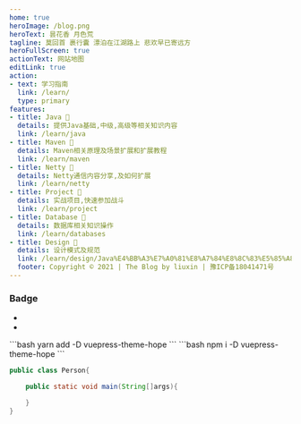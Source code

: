 ```yaml
---
home: true
heroImage: /blog.png
heroText: 昙花香 月色荒
tagline: 莫回首 裹行囊 漂泊在江湖路上 悲欢早已寄远方
heroFullScreen: true
actionText: 网站地图
editLink: true
action:
- text: 学习指南
  link: /learn/
  type: primary
features:
- title: Java 🧰
  details: 提供Java基础,中级,高级等相关知识内容
  link: /learn/java
- title: Maven 📝
  details: Maven相关原理及场景扩展和扩展教程
  link: /learn/maven
- title: Netty 🎨
  details: Netty通信内容分享,及如何扩展
  link: /learn/netty
- title: Project 🌙
  details: 实战项目,快速参加战斗
  link: /learn/project
- title: Database 📡
  details: 数据库相关知识操作
  link: /learn/databases
- title: Design 🔧
  details: 设计模式及规范
  link: /learn/design/Java%E4%BB%A3%E7%A0%81%E8%A7%84%E8%8C%83%E5%85%A8%E9%83%A8%E5%A5%89%E4%B8%8A/
  footer: Copyright © 2021 | The Blog by liuxin | 豫ICP备18041471号
---
```



### Badge
- <Badge text="Building" type="warn"/>
- <Badge text="MrHope" color="grey" />

<CodeGroup>
<CodeGroupItem title="yarn">
```bash
yarn add -D vuepress-theme-hope
```
</CodeGroupItem>

<CodeGroupItem title="npm" active>
```bash
npm i -D vuepress-theme-hope
```
</CodeGroupItem>
</CodeGroup>


```java {2}
public class Person{

    public static void main(String[]args){

    }
}
```
